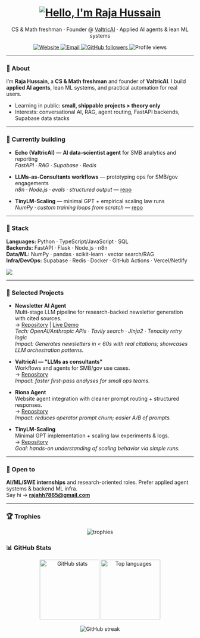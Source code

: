 <h1 align="center">
  <a href="https://git.io/typing-svg">
    <img alt="Hello, I'm Raja Hussain" src="https://readme-typing-svg.herokuapp.com/?lines=Hello,+there!+👋;I'm+Raja+Hussain;Welcome+to+my+GitHub&center=true&size=30">
  </a>
</h1>

<p align="center">
  CS & Math freshman · Founder @ <a href="https://valtricai.com" target="_blank">ValtricAI</a> · Applied AI agents & lean ML systems
</p>

<p align="center">
  <a href="https://valtricai.com">
    <img alt="Website" src="https://img.shields.io/badge/Website-valtricai.com-2ea44f?logo=google-chrome&logoColor=white">
  </a>
  <a href="mailto:rajahh7865@gmail.com">
    <img alt="Email" src="https://img.shields.io/badge/Email-rajahh7865@gmail.com-1d72b8?logo=gmail&logoColor=white">
  </a>
  <a href="https://github.com/Hussain0327?tab=followers">
    <img alt="GitHub followers" src="https://img.shields.io/github/followers/Hussain0327?label=Follow&style=social">
  </a>
  <img alt="Profile views" src="https://komarev.com/ghpvc/?username=Hussain0327&label=Profile%20views&color=0e75b6&style=flat" />
</p>

---

### 👋 About
I’m **Raja Hussain**, a **CS & Math freshman** and founder of **ValtricAI**. I build **applied AI agents**, lean ML systems, and practical automation for real users.

- Learning in public: **small, shippable projects > theory only**
- Interests: conversational AI, RAG, agent routing, FastAPI backends, Supabase data stacks

---

### 🚀 Currently building
- **Echo (ValtricAI)** — **AI data-scientist agent** for SMB analytics and reporting  
  _FastAPI · RAG · Supabase · Redis_

- **LLMs-as-Consultants workflows** — prototyping ops for SMB/gov engagements  
  _n8n · Node.js · evals · structured output_ — <a href="https://github.com/Hussain0327/valtric-consulting-ai">repo</a>

- **TinyLM-Scaling** — minimal GPT + empirical scaling law runs  
  _NumPy · custom training loops from scratch_ — <a href="https://github.com/Hussain0327/Ai-Research">repo</a>

---

### 🧰 Stack
**Languages:** Python · TypeScript/JavaScript · SQL  
**Backends:** FastAPI · Flask · Node.js · n8n  
**Data/ML:** NumPy · pandas · scikit-learn · vector search/RAG  
**Infra/DevOps:** Supabase · Redis · Docker · GitHub Actions · Vercel/Netlify

<!-- Icon row (clean + readable) -->
<p>
  <img src="https://skillicons.dev/icons?i=python,ts,js,nodejs,fastapi,flask,redis,postgres,docker,supabase,vercel,githubactions&perline=8" />
</p>

---

### 📌 Selected Projects

- **Newsletter AI Agent**  
  Multi-stage LLM pipeline for research-backed newsletter generation with cited sources.  
  → <a href="https://github.com/Hussain0327/Newsletter_AI_Agent">Repository</a> | <a href="https://hussain0327.github.io/Research-agent/">Live Demo</a>  
  _Tech: OpenAI/Anthropic APIs · Tavily search · Jinja2 · Tenacity retry logic_  
  _Impact: Generates newsletters in &lt; 60s with real citations; showcases LLM orchestration patterns._

- **ValtricAI — "LLMs as consultants"**  
  Workflows and agents for SMB/gov use cases.  
  → <a href="https://github.com/Hussain0327/valtric-consulting-ai">Repository</a>  
  _Impact: faster first-pass analyses for small ops teams._

- **Riona Agent**  
  Website agent integration with cleaner prompt routing + structured responses.  
  → <a href="https://github.com/Hussain0327/riona">Repository</a>  
  _Impact: reduces operator prompt churn; easier A/B of prompts._

- **TinyLM-Scaling**  
  Minimal GPT implementation + scaling law experiments & logs.  
  → <a href="https://github.com/Hussain0327/Ai-Research">Repository</a>  
  _Goal: hands-on understanding of scaling behavior via simple runs._

---

### 💼 Open to
**AI/ML/SWE internships** and research-oriented roles. Prefer applied agent systems & backend ML infra.  
Say hi → **<a href="mailto:rajahh7865@gmail.com">rajahh7865@gmail.com</a>**

---

### 🏆 Trophies
<p align="center">
  <img src="https://github-profile-trophy.vercel.app/?username=Hussain0327&theme=flat&no-frame=true&margin-w=8" alt="trophies" />
</p>

### 📊 GitHub Stats
<p align="center">
  <img alt="GitHub stats" height="160" src="https://github-readme-stats.vercel.app/api?username=Hussain0327&show_icons=true&include_all_commits=true&count_private=true&theme=transparent&hide_title=true" />
  <img alt="Top languages" height="160" src="https://github-readme-stats.vercel.app/api/top-langs/?username=Hussain0327&layout=compact&theme=transparent&hide_title=true" />
</p>
<p align="center">
  <img alt="GitHub streak" src="https://github-readme-streak-stats.herokuapp.com/?user=Hussain0327&theme=default" />
</p>
